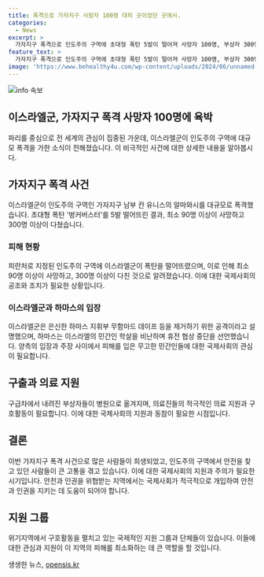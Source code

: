 ```yaml
---
title: 폭격으로 가자지구 사망자 100명 대피 곳이었던 곳에서.
categories:
  - News
excerpt: >
  가자지구 폭격으로 인도주의 구역에 초대형 폭탄 5발이 떨어져 사망자 100명, 부상자 300명 넘게 발생. 이스라엘은 하마스 지휘부 무함마드 데이프 등을 제거 목적이라고 주장하나, 하마스는 이를 거짓 주장하며 이스라엘의 폭격을 비난. 최근 이스라엘군의 공습으로 인도주의구역 공격을 합리화하기 위한 논란이 불거지며, 하마스는 휴전 협상 중단을 선언했다. (출처: 연합뉴스)
feature_text: >
  가자지구 폭격으로 인도주의 구역에 초대형 폭탄 5발이 떨어져 사망자 100명, 부상자 300명 넘게 발생. 이스라엘은 하마스 지휘부 무함마드 데이프 등을 제거 목적이라고 주장하나, 하마스는 이를 거짓 주장하며 이스라엘의 폭격을 비난. 최근 이스라엘군의 공습으로 인도주의구역 공격을 합리화하기 위한 논란이 불거지며, 하마스는 휴전 협상 중단을 선언했다. (출처: 연합뉴스)
image: 'https://www.behealthy4u.com/wp-content/uploads/2024/06/unnamed-file.png'
---
```


<p><img src="https://www.behealthy4u.com/wp-content/uploads/2024/06/unnamed-file.png" alt="info 속보" /></p>

<h2>이스라엘군, 가자지구 폭격 사망자 100명에 육박</h2>

<p data-ke-size="size16">파리를 중심으로 전 세계의 관심이 집중된 가운데, 이스라엘군이 인도주의 구역에 대규모 폭격을 가한 소식이 전해졌습니다. 이 비극적인 사건에 대한 상세한 내용을 알아봅시다.</p>

<h2>가자지구 폭격 사건</h2>

<p data-ke-size="size16">이스라엘군이 인도주의 구역인 가자지구 남부 칸 유니스의 알마와시를 대규모로 폭격했습니다. 초대형 폭탄 '벙커버스터'를 5발 떨어뜨린 결과, 최소 90명 이상이 사망하고 300명 이상이 다쳤습니다.</p>

<h3>피해 현황</h3>

<p data-ke-size="size16">피란처로 지정된 인도주의 구역에 이스라엘군이 폭탄을 떨어뜨렸으며, 이로 인해 최소 90명 이상이 사망하고, 300명 이상이 다친 것으로 알려졌습니다. 이에 대한 국제사회의 공조와 조치가 필요한 상황입니다.</p>

<h3>이스라엘군과 하마스의 입장</h3>

<p data-ke-size="size16">이스라엘군은 은신한 하마스 지휘부 무함마드 데이프 등을 제거하기 위한 공격이라고 설명했으며, 하마스는 이스라엘의 민간인 학살을 비난하며 휴전 협상 중단을 선언했습니다. 양측의 입장과 주장 사이에서 피해를 입은 무고한 민간인들에 대한 국제사회의 관심이 필요합니다.</p>

<h2>구출과 의료 지원</h2>

<p data-ke-size="size16">구급차에서 내려진 부상자들이 병원으로 옮겨지며, 의료진들의 적극적인 의료 지원과 구호활동이 필요합니다. 이에 대한 국제사회의 지원과 동참이 필요한 시점입니다.</p>

<h2>결론</h2>

<p data-ke-size="size16">이번 가자지구 폭격 사건으로 많은 사람들이 희생되었고, 인도주의 구역에서 안전을 찾고 있던 사람들이 큰 고통을 겪고 있습니다. 이에 대한 국제사회의 지원과 주의가 필요한 시기입니다. 안전과 인권을 위협받는 지역에서는 국제사회가 적극적으로 개입하여 안전과 인권을 지키는 데 도움이 되어야 합니다.</p>

<h2>지원 그룹</h2>

<p data-ke-size="size16">위기지역에서 구호활동을 펼치고 있는 국제적인 지원 그룹과 단체들이 있습니다. 이들에 대한 관심과 지원이 이 지역의 피해를 최소화하는 데 큰 역할을 할 것입니다.</p>
생생한 뉴스, <a href="https://opensis.kr" rel="dofollow">opensis.kr</a>


